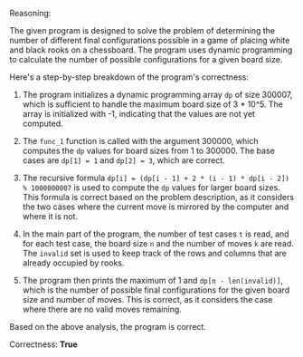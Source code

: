 Reasoning:

The given program is designed to solve the problem of determining the number of different final configurations possible in a game of placing white and black rooks on a chessboard. The program uses dynamic programming to calculate the number of possible configurations for a given board size.

Here's a step-by-step breakdown of the program's correctness:

1. The program initializes a dynamic programming array `dp` of size 300007, which is sufficient to handle the maximum board size of 3 * 10^5. The array is initialized with -1, indicating that the values are not yet computed.

2. The `func_1` function is called with the argument 300000, which computes the `dp` values for board sizes from 1 to 300000. The base cases are `dp[1] = 1` and `dp[2] = 3`, which are correct.

3. The recursive formula `dp[i] = (dp[i - 1] + 2 * (i - 1) * dp[i - 2]) % 1000000007` is used to compute the `dp` values for larger board sizes. This formula is correct based on the problem description, as it considers the two cases where the current move is mirrored by the computer and where it is not.

4. In the main part of the program, the number of test cases `t` is read, and for each test case, the board size `n` and the number of moves `k` are read. The `invalid` set is used to keep track of the rows and columns that are already occupied by rooks.

5. The program then prints the maximum of 1 and `dp[n - len(invalid)]`, which is the number of possible final configurations for the given board size and number of moves. This is correct, as it considers the case where there are no valid moves remaining.

Based on the above analysis, the program is correct.

Correctness: **True**
